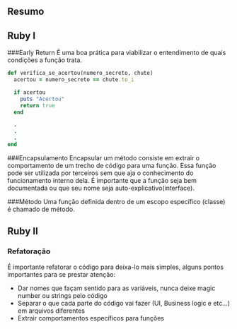 ## Resumo

## Ruby I

###Early Return
É uma boa prática para viabilizar o entendimento de quais condições a função trata.

```ruby
def verifica_se_acertou(numero_secreto, chute)
  acertou = numero_secreto == chute.to_i

  if acertou
    puts "Acertou"
    return true
  end

  .
  .
  .
end
```

###Encapsulamento
Encapsular um método consiste em extrair o comportamento de um trecho de código para uma função. Essa função pode ser utilizada por terceiros sem que aja o conhecimento do funcionamento interno dela. É importante que a função seja bem documentada ou que seu nome seja auto-explicativo(interface).

###Método
Uma função definida dentro de um escopo específico (classe) é chamado de método.

## Ruby II

### Refatoração
É importante refatorar o código para deixa-lo mais simples, alguns pontos importantes para se prestar atenção:

- Dar nomes que façam sentido para as variáveis, nunca deixe magic number ou strings pelo código
- Separar o que cada parte do código vai fazer (UI, Business logic e etc...) em arquivos diferentes
- Extrair comportamentos específicos para funções